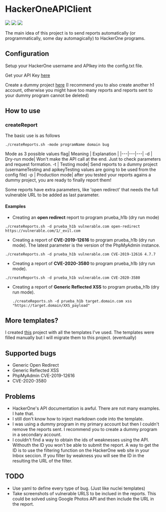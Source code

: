 # HackerOneAPIClient

<p align="left">
<a href=""> <img src="https://img.shields.io/static/v1?label=PR&message=Friendly&color=blue"></a>
<a href=""> <img src="https://img.shields.io/static/v1?label=No%20IKEA%20effect&message=in%20Here&color=red"></a>
<a href="https://twitter.com/philippedelteil"> <img src="https://img.shields.io/badge/Ask%20me-anything-1abc9c.svg"></a>
</p>


The main idea of this project is to send reports automatically (or programmatically, some day automagically) to HackerOne programs.  

## Configuration 

Setup your HackerOne username and APIkey into the config.txt file. 

Get your API Key [here](https://docs.hackerone.com/hackers/api-token.html)

Create a dummy project [here](https://hackerone.com/teams/new) (I recommend you to also create another h1 account, otherwise you might have too many reports and reports sent to your dummy program cannot be deleted) 

## How to use 

### createReport 

The basic use is as follows 

`./createReports.sh -mode programName domain bug`

Mode as 3 possible values
flag| Meaning  | Explanation |
|---|---|---|
-d | Dry-run mode| Won't make the API call at the end. Just to check parameters and request formation. 
-t | Testing mode| Send reports to a dummy project (usernameTesting and apikeyTesting values are going to be used from the config file) 
-p | Production mode| after you tested your reports agains a dummy project, you are ready to finally report them! 

Some reports have extra parameters, like 'open redirect' that needs the full vulnerable URL to be added as last parameter. 


#### Examples

- Creating an **open redirect** report to program prueba_h1b (dry run mode)

`./createReports.sh -d prueba_h1b vulnerable.com open-redirect https://vulnerable.com/1/_evil.com`

- Creating a report of **CVE-2019-12616** to program prueba_h1b (dry run mode). The latest parameter is the version of the PhpMyAdmin instance. 

`./createReports.sh -d prueba_h1b vulnerable.com CVE-2019-12616 4.7.7` 

- Creating a report of **CVE-2020-3580** to program prueba_h1b (dry run mode).

 `./createReports.sh -d prueba_h1b vulnerable.com CVE-2020-3580`
 
- Creating a report of **Generic Reflected XSS** to program prueba_h1b (dry run mode). 

  `./createReports.sh -d prueba_h1b target.domain.com xss "https://target.domain/XXS_payload"`

## More templates? 
I created [this](https://github.com/pdelteil/bugBountyTemplates) project with all the templates I've used. The templates were filled manually but I will migrate them to this project. (eventually) 


## Supported bugs  

- Generic Open Redirect 
- Generic Reflected XSS
- PhpMyAdmin CVE-2019-12616
- CVE-2020-3580

## Problems 

- HackerOne's API documentation is awful. There are not many examples. I hate that. 
- I still don't know how to inject markdown code into the template. 
- I was using a dummy program in my primary account but then I couldn't remove the reports sent. I recommend you to create a dummy program in a secondary account. 
- I couldn't find a way to obtain the ids of weaknesses using the API. Withouth the ID you won't be able to submit the report. 
A way to get the ID is to use the filtering function on the HackerOne web site in your Inbox seccion. If you filter by weakness you will see the ID in the resulting the URL of the filter.  

## TODO
- Use yaml to define every type of bug. (Just like nuclei templates) 
- Take screenshots of vulnerable URLS to be inclued in the reports. This could be solved using Google Photos API and then include the URL in the report.
